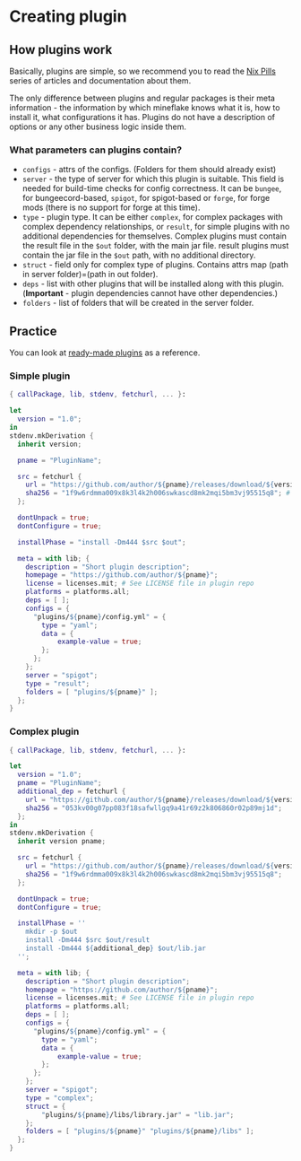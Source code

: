 # Creating plugin

## How plugins work

Basically, plugins are simple, so we recommend you to read the [Nix Pills](https://nixos.org/guides/nix-pills/) series of articles and documentation about them.

The only difference between plugins and regular packages is their meta information - the information by which mineflake knows what it is, how to install it, what configurations it has. Plugins do not have a description of options or any other business logic inside them.

### What parameters can plugins contain?

 - `configs` - attrs of the configs. (Folders for them should already exist)
 - `server` - the type of server for which this plugin is suitable. This field is needed for build-time checks for config correctness. It can be `bungee`, for bungeecord-based, `spigot`, for spigot-based or `forge`, for forge mods (there is no support for forge at this time).
 - `type` - plugin type. It can be either `complex`, for complex packages with complex dependency relationships, or `result`, for simple plugins with no additional dependencies for themselves. Complex plugins must contain the result file in the `$out` folder, with the main jar file. result plugins must contain the jar file in the `$out` path, with no additional directory.
 - `struct` - field only for complex type of plugins. Contains attrs map (path in server folder)=(path in out folder).
 - `deps` - list with other plugins that will be installed along with this plugin. (**Important** - plugin dependencies cannot have other dependencies.)
 - `folders` - list of folders that will be created in the server folder.

## Practice

You can look at [ready-made plugins](https://git.frsqr.xyz/firesquare/mineflake/src/branch/main/pkgs/spigot/plugins) as a reference.

### Simple plugin

```nix
{ callPackage, lib, stdenv, fetchurl, ... }:

let
  version = "1.0";
in
stdenv.mkDerivation {
  inherit version;

  pname = "PluginName";

  src = fetchurl {
    url = "https://github.com/author/${pname}/releases/download/${version}/${pname}-${version}.jar";
    sha256 = "1f9w6rdmma009x8k3l4k2h006swkascd8mk2mqi5bm3vj95515q8"; # You can get this hash via the command "nix-prefetch-url <file link>"
  };

  dontUnpack = true;
  dontConfigure = true;

  installPhase = "install -Dm444 $src $out";

  meta = with lib; {
    description = "Short plugin description";
    homepage = "https://github.com/author/${pname}";
    license = licenses.mit; # See LICENSE file in plugin repo
    platforms = platforms.all;
    deps = [ ];
    configs = {
      "plugins/${pname}/config.yml" = {
        type = "yaml";
        data = {
            example-value = true;
        };
      };
    };
    server = "spigot";
    type = "result";
    folders = [ "plugins/${pname}" ];
  };
}
```

### Complex plugin

```nix
{ callPackage, lib, stdenv, fetchurl, ... }:

let
  version = "1.0";
  pname = "PluginName";
  additional_dep = fetchurl {
    url = "https://github.com/author/${pname}/releases/download/${version}/${pname}-${version}-lib.jar";
    sha256 = "053kv00g07pp083f18safwllgq9a41r69z2k806860r02p89mj1d";
  };
in
stdenv.mkDerivation {
  inherit version pname;

  src = fetchurl {
    url = "https://github.com/author/${pname}/releases/download/${version}/${pname}-${version}.jar";
    sha256 = "1f9w6rdmma009x8k3l4k2h006swkascd8mk2mqi5bm3vj95515q8";
  };

  dontUnpack = true;
  dontConfigure = true;

  installPhase = ''
    mkdir -p $out
    install -Dm444 $src $out/result
    install -Dm444 ${additional_dep} $out/lib.jar
  '';

  meta = with lib; {
    description = "Short plugin description";
    homepage = "https://github.com/author/${pname}";
    license = licenses.mit; # See LICENSE file in plugin repo
    platforms = platforms.all;
    deps = [ ];
    configs = {
      "plugins/${pname}/config.yml" = {
        type = "yaml";
        data = {
            example-value = true;
        };
      };
    };
    server = "spigot";
    type = "complex";
    struct = {
        "plugins/${pname}/libs/library.jar" = "lib.jar";
    };
    folders = [ "plugins/${pname}" "plugins/${pname}/libs" ];
  };
}
```
